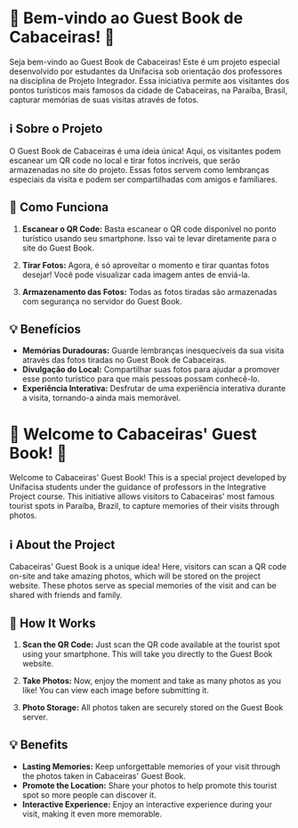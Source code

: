 # 🌟 Bem-vindo ao Guest Book de Cabaceiras! 📸

Seja bem-vindo ao Guest Book de Cabaceiras! Este é um projeto especial desenvolvido por estudantes da Unifacisa sob orientação dos professores na disciplina de Projeto Integrador. Essa iniciativa permite aos visitantes dos pontos turísticos mais famosos da cidade de Cabaceiras, na Paraíba, Brasil, capturar memórias de suas visitas através de fotos.

## ℹ️ Sobre o Projeto

O Guest Book de Cabaceiras é uma ideia única! Aqui, os visitantes podem escanear um QR code no local e tirar fotos incríveis, que serão armazenadas no site do projeto. Essas fotos servem como lembranças especiais da visita e podem ser compartilhadas com amigos e familiares.

## 🚀 Como Funciona

1. **Escanear o QR Code:** Basta escanear o QR code disponível no ponto turístico usando seu smartphone. Isso vai te levar diretamente para o site do Guest Book.

2. **Tirar Fotos:** Agora, é só aproveitar o momento e tirar quantas fotos desejar! Você pode visualizar cada imagem antes de enviá-la.

3. **Armazenamento das Fotos:** Todas as fotos tiradas são armazenadas com segurança no servidor do Guest Book.

## 💡 Benefícios

- **Memórias Duradouras:** Guarde lembranças inesquecíveis da sua visita através das fotos tiradas no Guest Book de Cabaceiras.
- **Divulgação do Local:** Compartilhar suas fotos para ajudar a promover esse ponto turístico para que mais pessoas possam conhecê-lo.
- **Experiência Interativa:** Desfrutar de uma experiência interativa durante a visita, tornando-a ainda mais memorável.



# 🌟 Welcome to Cabaceiras' Guest Book! 📸

Welcome to Cabaceiras' Guest Book! This is a special project developed by Unifacisa students under the guidance of professors in the Integrative Project course. This initiative allows visitors to Cabaceiras' most famous tourist spots in Paraíba, Brazil, to capture memories of their visits through photos.

## ℹ️ About the Project

Cabaceiras' Guest Book is a unique idea! Here, visitors can scan a QR code on-site and take amazing photos, which will be stored on the project website. These photos serve as special memories of the visit and can be shared with friends and family.

## 🚀 How It Works

1. **Scan the QR Code:** Just scan the QR code available at the tourist spot using your smartphone. This will take you directly to the Guest Book website.

2. **Take Photos:** Now, enjoy the moment and take as many photos as you like! You can view each image before submitting it.

3. **Photo Storage:** All photos taken are securely stored on the Guest Book server.

## 💡 Benefits

- **Lasting Memories:** Keep unforgettable memories of your visit through the photos taken in Cabaceiras' Guest Book.
- **Promote the Location:** Share your photos to help promote this tourist spot so more people can discover it.
- **Interactive Experience:** Enjoy an interactive experience during your visit, making it even more memorable.

